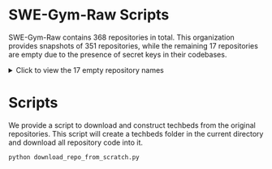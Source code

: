 # SWE-Gym-Raw Scripts

SWE-Gym-Raw contains 368 repositories in total. This organization provides snapshots of 351 repositories, while the remaining 17 repositories are empty due to the presence of secret keys in their codebases.

<details>
<summary>Click to view the 17 empty repository names</summary>

- PokemonGoF/PokemonGo-Bot
- PyGithub/PyGithub
- activeloopai/deeplake
- boto/boto
- canonical/snapcraft
- cloud-custodian/cloud-custodian
- dj-stripe/dj-stripe
- facebookresearch/fairseq
- getmoto/moto
- googleapis/google-auth-library-python
- hpcaitech/ColossalAI
- huggingface/datasets
- localstack/localstack
- mantl/mantl
- pallets/werkzeug
- python-discord/bot
- scrapy/scrapy
</details>

# Scripts
We provide a script to download and construct techbeds from the original repositories. This script will create a techbeds folder in the current directory and download all repository code into it.
```bash
python download_repo_from_scratch.py
```